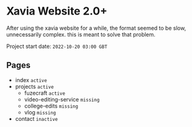 # Xavia Website 2.0+
After using the xavia website for a while, the format seemed to be slow, unnecessarily complex. this is meant to solve that problem.

Project start date: ```2022-10-20 03:00 GBT```


## Pages
- index ```active```
- projects ```active```
  - fuzecraft ```active```
  - video-editing-service ```missing```
  - college-edits ```missing```
  - vlog ```missing```
- contact ```inactive```
